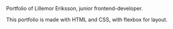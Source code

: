 Portfolio of Lillemor Eriksson, junior frontend-developer.

This portfolio is made with HTML and CSS, with flexbox for layout.
